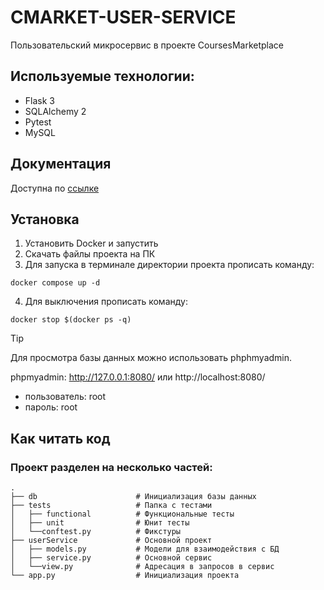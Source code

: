 # CMARKET-USER-SERVICE
Пользовательский микросервис в проекте CoursesMarketplace

## Используемые технологии:
- Flask 3
- SQLAlchemy 2
- Pytest
- MySQL

## Документация
Доступна по [ссылке](https://documenter.getpostman.com/view/25915575/2sA3kVn2wn#1e959e1c-da2b-46f3-979f-61a8435e1bb1)


## Установка
1. Установить Docker и запустить
2. Скачать файлы проекта на ПК
3. Для запуска в терминале директории проекта прописать команду:
```
docker compose up -d
```
4. Для выключения прописать команду:
```
docker stop $(docker ps -q)
```

> [!TIP]
> Для просмотра базы данных можно использовать phphmyadmin.

phpmyadmin: http://127.0.0.1:8080/ или http://localhost:8080/
  - пользователь: root
  - пароль: root

## Как читать код
### Проект разделен на несколько частей:

    .
    ├── db                      # Инициализация базы данных
    ├── tests                   # Папка с тестами
    │   ├── functional          # Функциональные тесты
    │   ├── unit                # Юнит тесты
    │   └──conftest.py          # Фикстуры
    ├── userService             # Основной проект
    │   ├── models.py           # Модели для взаимодействия с БД
    │   ├── service.py          # Основной сервис
    │   └──view.py              # Адресация в запросов в сервис
    └── app.py                  # Инициализация проекта